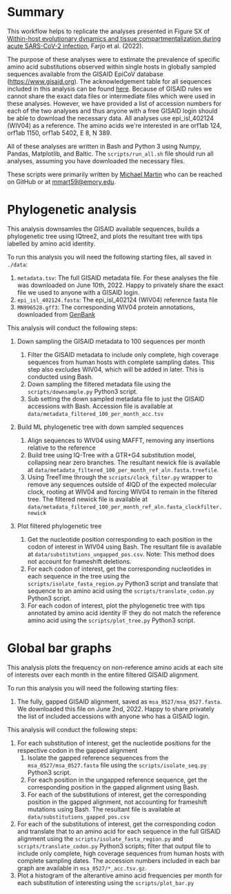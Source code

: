 # Summary
This workflow helps to replicate the analyses presented in Figure SX of [Within-host evolutionary dynamics and tissue compartmentalization during acute SARS-CoV-2 infection](https://doi.org/10.1101/2022.06.21.497047), Farjo et al. (2022). 

The purpose of these analyses were to estimate the prevalence of specific amino acid substitutions observed within single hosts in globally sampled sequences available from the GISAID EpiCoV database (https://www.gisaid.org). The acknowledgement table for all sequences included in this analysis can be found [here](https://doi.org/10.55876/gis8.220621ms). Because of GISAID rules we cannot share the exact data files or intermediate files which were used in these analyses. However, we have provided a list of accession numbers for each of the two analyses and thus anyone with a free GISAID login should be able to download the necessary data. All analyses use epi_isl_402124 (WIV04) as a reference. The amino acids we're interested in are orf1ab 124, orf1ab 1150, orf1ab 5402, E 8, N 389.


All of these analyses are written in Bash and Python 3 using Numpy, Pandas, Matplotlib, and Baltic. The `scripts/run_all.sh` file should run all analyses, assuming you have downloaded the necessary files. 

These scripts were primarily written by [Michael Martin](https://github.com/m-a-martin) who can be reached on GitHub or at [mmart59@emory.edu](mailto:mmart59@emory.edu). 

# Phylogenetic analysis
This analysis downsamles the GISAID available sequences, builds a phylogenetic tree using IQtree2, and plots the resultant tree with tips labelled by amino acid identity. 

To run this analysis you will need the following starting files, all saved in `./data`: 

1. `metadata.tsv`: The full GISAID metadata file. For these analyses the file was downloaded on June 10th, 2022. Happy to privately share the exact file we used to anyone with a GISAID login.
2. `epi_isl_402124.fasta`: The epi_isl_402124 (WIV04) reference fasta file
3. `MN996528.gff3`: The corresponding WIV04 protein annotations, downloaded from [GenBank](https://www.ncbi.nlm.nih.gov/nuccore/MN996528)

This analysis will conduct the following steps: 
 1. Down sampling the GISAID metadata to 100 sequences per month
 	1. Filter the GISAID metadata to include only complete, high coverage sequences from human hosts with complete sampling dates. This step also excludes WIV04, which will be added in later. This is conducted using Bash.
 	2. Down sampling the filtered metadata file using the `scripts/downsample.py` Python3 script.
 	3. Sub setting the down sampled metadata file to just the GISAID accessions with Bash. Accession file is available at `data/metadata_filtered_100_per_month_acc.tsv`
 2. Build ML phylogenetic tree with down sampled sequences
	1. Align sequences to WIV04 using MAFFT, removing any insertions relative to the reference
	2. Build tree using IQ-Tree with a GTR+G4 substitution model, collapsing near zero branches. The resultant newick file is available at ``data/metadata_filtered_100_per_month_ref_aln.fasta.treefile``.
	3. Using TreeTime through the `scripts/clock_filter.py` wrapper to remove any sequences outside of 4IQD of the expected molecular clock, rooting at WIV04 and forcing WIV04 to remain in the filtered tree. The filtered newick file is available at `data/metadata_filtered_100_per_month_ref_aln.fasta_clockfilter.newick` 

3. Plot filtered phylogenetic tree
	1. Get the nucleotide position corresponding to each position in the codon of interest in WIV04 using Bash. The resultant file is available at `data/substitutions_ungapped_pos.csv`. Note: This method does not account for frameshift deletions.
	2. For each codon of interest, get the corresponding nucleotides in each sequence in the tree using the `scripts/isolate_fasta_region.py` Python3 script and translate that sequence to an amino acid using the `scripts/translate_codon.py` Python3 script. 
	3. For each codon of interest, plot the phylogenetic tree with tips annotated by amino acid identity IF they do not match the reference amino acid using the `scripts/plot_tree.py` Python3 script.

# Global bar graphs
This analysis plots the frequency on non-reference amino acids at each site of interests over each month in the entire filtered GISAID alignment. 

To run this analysis you will need the following starting files: 
1. The fully, gapped GISAID alignment, saved as `msa_0527/msa_0527.fasta`. We downloaded this file on June 2nd, 2022. Happy to share privately the list of included accessions with anyone who has a GISAID login. 

This analysis will conduct the following steps: 
1. For each substitution of interest, get the nucleotide positions for the respective codon in the gapped alignment
	1. Isolate the gapped reference sequences from the `msa_0527/msa_0527.fasta` file using the `scripts/isolate_seq.py` Python3 script. 
	2. For each position in the ungapped reference sequence, get the corresponding position in the gapped alignment using Bash. 
	3. For each of the substitutions of interest, get the corresponding position in the gapped alignment, not accounting for frameshift mutations using Bash. The resultant file is available at `data/substitutions_gapped_pos.csv` 
2. For each of the substitutions of interest, get the corresponding codon and translate that to an amino acid for each sequence in the full GISAID alignment using the `scripts/isolate_fasta_region.py` and `scripts/translate_codon.py` Python3 scripts; filter that output file to include only complete, high coverage sequences from human hosts with complete sampling dates. The accession numbers included in each bar graph are available in `msa_0527/*_acc.tsv.gz`. 
3. Plot a histogram of the alterantive amino acid frequencies per month for each substitution of interesting using the `scripts/plot_bar.py` 
	



